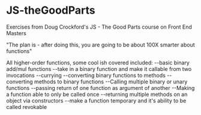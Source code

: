 # JS-theGoodParts
Exercises from Doug Crockford's JS - The Good Parts course on Front End Masters

"The plan is - after doing this, you are going to be about 100X  smarter about functions"

All higher-order functions, some cool ish covered included:
--basic binary add/mul functions
--take in a binary function and make it callable from two invocations
--currying
--converting binary functions to methods
--converting methods to binary functions
--Calling multiple binary or unary functions 
--passing return of one function as argument of another
--Making a function able to only be called once
--returning multiple methods on an object via constructors
--make a function temporary and it's ability to be called revokable